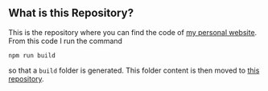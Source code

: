 ## What is this Repository?

This is the repository where you can find the code of [my personal website](https://giolaga.com).
From this code I run the command
```
npm run build
```
so that a ```build``` folder is generated. This folder content is then moved to [this repository](https://github.com/iamgiolaga/iamgiolaga.github.io).
